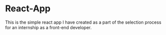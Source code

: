 # React-App
This is the simple react app I have created as a part of the selection process for an internship as a front-end developer.
